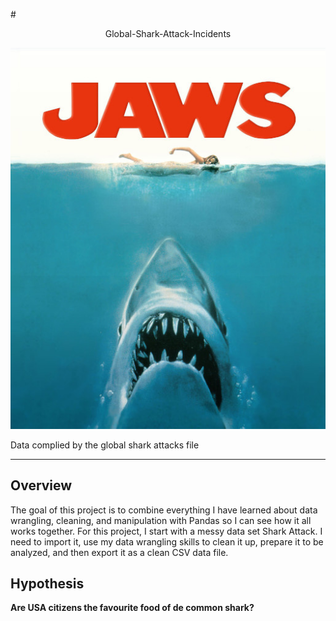 #<p align="center"> Global-Shark-Attack-Incidents


  <img  src="https://github.com/Juliopdata/Global-Shark-Attack-Incidents/blob/master/SRC/JAWS-poster.jpg">


Data complied by the global shark attacks file</p>


---

## Overview

The goal of this project is to combine everything I have learned about data wrangling, cleaning, and manipulation with Pandas so I can see how it all works together. For this project, I start with a messy data set Shark Attack. I need to import it, use my data wrangling skills to clean it up, prepare it to be analyzed, and then export it as a clean CSV data file.

## Hypothesis

**Are USA citizens the favourite food of de common shark?**



